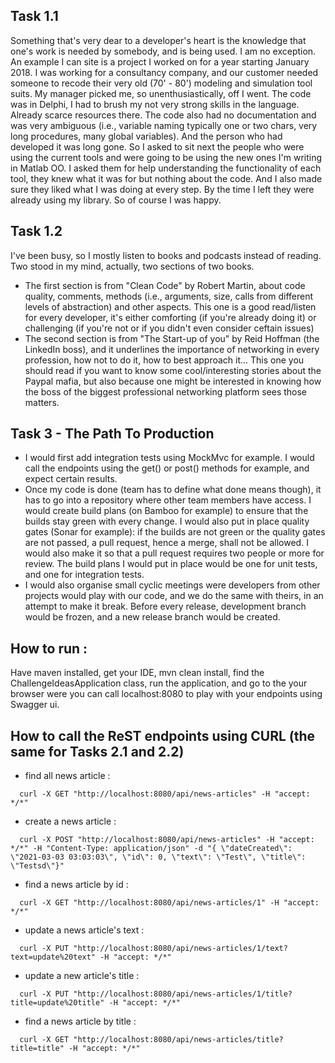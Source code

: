 ## Task 1.1

Something that's very dear to a developer's heart is the knowledge that one's work is needed by somebody, and is being used. I am no exception. An example I can site is a project I
worked on for a year starting January 2018. I was working for a consultancy company, and our customer needed someone to recode their very old (70' - 80') modeling and simulation
tool suits. My manager picked me, so unenthusiastically, off I went. The code was in Delphi, I had to brush my not very strong skills in the language. Already scarce resources
there. The code also had no documentation and was very ambiguous (i.e., variable naming typically one or two chars, very long procedures, many global variables). And the person who
had developed it was long gone. So I asked to sit next the people who were using the current tools and were going to be using the new ones I'm writing in Matlab OO. I asked them
for help understanding the functionality of each tool, they knew what it was for but nothing about the code. And I also made sure they liked what I was doing at every step. By the
time I left they were already using my library. So of course I was happy.

## Task 1.2

I've been busy, so I mostly listen to books and podcasts instead of reading. Two stood in my mind, actually, two sections of two books.

- The first section is from "Clean Code" by Robert Martin, about code quality, comments, methods (i.e., arguments, size, calls from different levels of abstraction)
  and other aspects. This one is a good read/listen for every developer, it's either comforting (if you're already doing it) or challenging (if you're not or if you didn't even
  consider ceftain issues)
- The second section is from "The Start-up of you" by Reid Hoffman (the LinkedIn boss), and it underlines the importance of networking in every profession, how not to do it, how to
  best approach it... This one you should read if you want to know some cool/interesting stories about the Paypal mafia, but also because one might be interested in knowing how the
  boss of the biggest professional networking platform sees those matters.

## Task 3 - The Path To Production

- I would first add integration tests using MockMvc for example. 
I would call the endpoints using the get() or post() methods for example, and expect certain results.
- Once my code is done (team has to define what done means though), it has to go into a repository where other team members have access. 
I would create build plans (on Bamboo for example) to ensure that the builds stay green with every change. 
I would also put in place quality gates (Sonar for example):
if the builds are not green or the quality gates are not passed, a pull request, hence a merge, shall not be allowed. I would also make it so that a pull request requires two
people or more for review. The build plans I would put in place would be one for unit tests, and one for integration tests. 
- I would also organise small cyclic meetings were developers from other projects would play with our code, and we do the same with theirs, in an attempt to make it break. Before every release, development branch would be frozen,
and a new release branch would be created.

## How to run :

Have maven installed, get your IDE, mvn clean install, find the ChallengeIdeasApplication class, run the application, and go to the your browser were you can call localhost:8080 to
play with your endpoints using Swagger ui.

## How to call the ReST endpoints using CURL (the same for Tasks 2.1 and 2.2)

- find all news article :

```
  curl -X GET "http://localhost:8080/api/news-articles" -H "accept: */*"
```

- create a news article :

```
  curl -X POST "http://localhost:8080/api/news-articles" -H "accept: */*" -H "Content-Type: application/json" -d "{ \"dateCreated\": \"2021-03-03 03:03:03\", \"id\": 0, \"text\": \"Test\", \"title\": \"Testsd\"}"
```

- find a news article by id :

```
  curl -X GET "http://localhost:8080/api/news-articles/1" -H "accept: */*"
```

- update a news article's text :

```
  curl -X PUT "http://localhost:8080/api/news-articles/1/text?text=update%20text" -H "accept: */*"
```

- update a new article's title :

```
  curl -X PUT "http://localhost:8080/api/news-articles/1/title?title=update%20title" -H "accept: */*"
```

- find a news article by title :

```
  curl -X GET "http://localhost:8080/api/news-articles/title?title=title" -H "accept: */*"
```
